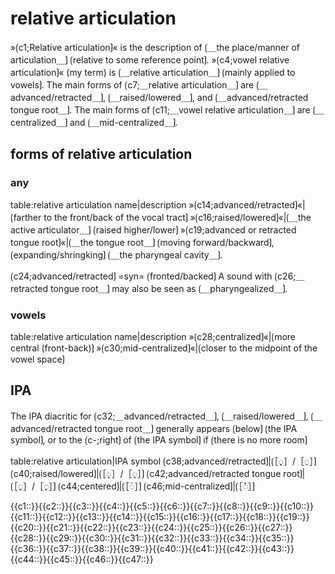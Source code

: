 # relative articulation

»⟮c1;Relative articulation⟯« is the description of ⟮＿the place/manner of articulation＿⟯ ⟮relative to some reference point⟯.
»⟮c4;vowel relative articulation⟯« (my term) is ⟮＿relative articulation＿⟯ ⟮mainly applied to vowels⟯.
The main forms of ⟮c7;＿relative articulation＿⟯ are ⟮＿advanced/retracted＿⟯, ⟮＿raised/lowered＿⟯, and ⟮＿advanced/retracted tongue root＿⟯.
The main forms of ⟮c11;＿vowel relative articulation＿⟯ are ⟮＿centralized＿⟯ and ⟮＿mid-centralized＿⟯.

## forms of relative articulation

### any

table:relative articulation name|description
»⟮c14;advanced/retracted⟯«|⟮farther to the front/back of the vocal tract⟯
»⟮c16;raised/lowered⟯«|⟮＿the active articulator＿⟯ ⟮raised higher/lower⟯
»⟮c19;advanced or retracted tongue root⟯«|⟮＿the tongue root＿⟯ ⟮moving forward/backward⟯, ⟮expanding/shringking⟯ ⟮＿the pharyngeal cavity＿⟯.


⟮c24;advanced/retracted⟯ =syn= ⟮fronted/backed⟯
A sound with ⟮c26;＿retracted tongue root＿⟯ may also be seen as ⟮＿pharyngealized＿⟯.

### vowels

table:relative articulation name|description
»⟮c28;centralized⟯«|⟮more central (front-back)⟯
»⟮c30;mid-centralized⟯«|⟮closer to the midpoint of the vowel space⟯

## IPA

The IPA diacritic for ⟮c32;＿advanced/retracted＿⟯, ⟮＿raised/lowered＿⟯, ⟮＿advanced/retracted tongue root＿⟯ generally appears ⟮below⟯ ⟮the IPA symbol⟯, or to the ⟮c-;right⟯ of ⟮the IPA symbol⟯ if ⟮there is no more room⟯


table:relative articulation|IPA symbol
⟮c38;advanced/retracted⟯|⟮［◌̟］/［◌̠］⟯
⟮c40;raised/lowered⟯|⟮［◌̝］/［◌̞］⟯
⟮c42;advanced/retracted tongue root⟯|⟮［◌̘］/［◌̙］⟯
⟮c44;centered⟯|⟮［◌̈］⟯
⟮c46;mid-centralized⟯|⟮［◌̽］⟯

<span class="cloze-dump">{{c1::}}{{c2::}}{{c3::}}{{c4::}}{{c5::}}{{c6::}}{{c7::}}{{c8::}}{{c9::}}{{c10::}}{{c11::}}{{c12::}}{{c13::}}{{c14::}}{{c15::}}{{c16::}}{{c17::}}{{c18::}}{{c19::}}{{c20::}}{{c21::}}{{c22::}}{{c23::}}{{c24::}}{{c25::}}{{c26::}}{{c27::}}{{c28::}}{{c29::}}{{c30::}}{{c31::}}{{c32::}}{{c33::}}{{c34::}}{{c35::}}{{c36::}}{{c37::}}{{c38::}}{{c39::}}{{c40::}}{{c41::}}{{c42::}}{{c43::}}{{c44::}}{{c45::}}{{c46::}}{{c47::}}</span>

